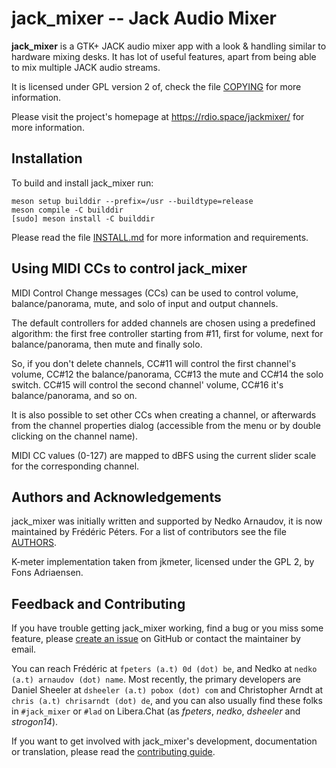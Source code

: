 jack_mixer -- Jack Audio Mixer
==============================

**jack_mixer** is a GTK+ JACK audio mixer app with a look & handling similar to
hardware mixing desks. It has lot of useful features, apart from being able to
mix multiple JACK audio streams.

It is licensed under GPL version 2 of, check the file [COPYING] for
more information.

Please visit the project's homepage at https://rdio.space/jackmixer/ for more
information.


## Installation

To build and install jack_mixer run:

```console
meson setup builddir --prefix=/usr --buildtype=release
meson compile -C builddir
[sudo] meson install -C builddir
```

Please read the file [INSTALL.md] for more information and requirements.


## Using MIDI CCs to control jack_mixer

MIDI Control Change messages (CCs) can be used to control volume,
balance/panorama, mute, and solo of input and output channels.

The default controllers for added channels are chosen using a predefined
algorithm: the first free controller starting from #11, first for volume, next
for balance/panorama, then mute and finally solo.

So, if you don't delete channels, CC#11 will control the first channel's
volume, CC#12 the balance/panorama, CC#13 the mute and CC#14 the solo switch.
CC#15 will control the second channel' volume, CC#16 it's balance/panorama, and
so on.

It is also possible to set other CCs when creating a channel, or afterwards
from the channel properties dialog (accessible from the menu or by double
clicking on the channel name).

MIDI CC values (0-127) are mapped to dBFS using the current slider scale for
the corresponding channel.


## Authors and Acknowledgements

jack_mixer was initially written and supported by Nedko Arnaudov, it is now
maintained by Frédéric Péters. For a list of contributors see the file
[AUTHORS].

K-meter implementation taken from jkmeter, licensed under the GPL 2, by Fons
Adriaensen.


## Feedback and Contributing

If you have trouble getting jack_mixer working, find a bug or you miss some
feature, please [create an issue] on GitHub or contact the maintainer by email.

You can reach Frédéric at `fpeters (a.t) 0d (dot) be`, and Nedko at
`nedko (a.t) arnaudov (dot) name`. Most recently, the primary developers are
Daniel Sheeler at `dsheeler (a.t) pobox (dot) com` and Christopher Arndt at
`chris (a.t) chrisarndt (dot) de`, and you can also usually find these folks in
`#jack_mixer` or `#lad` on Libera.Chat (as *fpeters*, *nedko*, *dsheeler* and
*strogon14*).

If you want to get involved with jack_mixer's development, documentation or
translation, please read the [contributing guide].


[AUTHORS]: ./AUTHORS
[COPYING]: ./COPYING
[INSTALL.md]: ./INSTALL.md
[contributing guide]: ./docs/CONTRIBUTING.md
[create an issue]: https://github.com/jack-mixer/jack_mixer/issues
